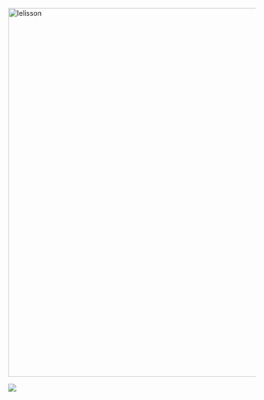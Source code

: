 <div>
<p align="left"><img width="750" src="https://user-images.githubusercontent.com/108141993/175794459-8d2f7b5d-ff98-4cc1-879f-14e3d8095e08.png" alt="lelisson" /></p>
<p align="left"><img src="https://github-readme-stats.vercel.app/api/top-langs/?username=lelisson&layout=compact&langs_count=10&theme=dracula&include_all_commits=true&hide_title=true&hide_border=true&border_radius=20&card_width=700"/>
</div>
